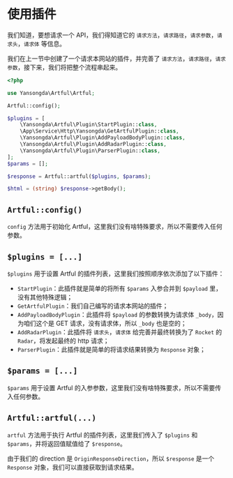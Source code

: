 # 使用插件

我们知道，要想请求一个 API，我们得知道它的 `请求方法`，`请求路径`，`请求参数`，`请求头`，`请求体` 等信息。

我们在上一节中创建了一个请求本网站的插件，并完善了 `请求方法`，`请求路径`，`请求参数`，接下来，我们将把整个流程串起来。

```php
<?php

use Yansongda\Artful\Artful;

Artful::config();

$plugins = [
    \Yansongda\Artful\Plugin\StartPlugin::class,
    \App\Service\Http\Yansongda\GetArtfulPlugin::class,
    \Yansongda\Artful\Plugin\AddPayloadBodyPlugin::class,
    \Yansongda\Artful\Plugin\AddRadarPlugin::class,
    \Yansongda\Artful\Plugin\ParserPlugin::class,
];
$params = [];

$response = Artful::artful($plugins, $params);

$html = (string) $response->getBody();
```

## `Artful::config()`

`config` 方法用于初始化 Artful，这里我们没有啥特殊要求，所以不需要传入任何参数。

## `$plugins = [...]`

`$plugins` 用于设置 Artful 的插件列表，这里我们按照顺序依次添加了以下插件：

- `StartPlugin`：此插件就是简单的将所有 `$params` 入参合并到 `$payload` 里，没有其他特殊逻辑；
- `GetArtfulPlugin`：我们自己编写的请求本网站的插件；
- `AddPayloadBodyPlugin`：此插件将 `$payload` 的参数转换为请求体 `_body`，因为咱们这个是 GET 请求，没有请求体，所以 `_body` 也是空的；
- `AddRadarPlugin`：此插件将 `请求头`，`请求体` 给完善并最终转换为了 `Rocket` 的 `Radar`，将发起最终的 http 请求；
- `ParserPlugin`：此插件就是简单的将请求结果转换为 `Response` 对象；

## `$params = [...]`

`$params` 用于设置 Artful 的入参参数，这里我们没有啥特殊要求，所以不需要传入任何参数。

## `Artful::artful(...)`

`artful` 方法用于执行 Artful 的插件列表，这里我们传入了 `$plugins` 和 `$params`，并将返回值赋值给了 `$response`。

由于我们的 direction 是 `OriginResponseDirection`，所以 `$response` 是一个 `Response` 对象，我们可以直接获取到请求结果。
